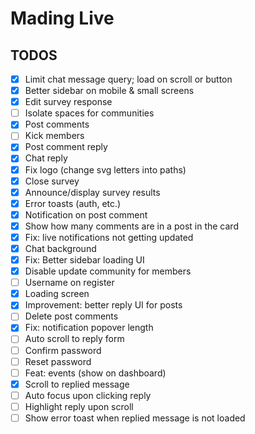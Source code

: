 # Mading Live

## TODOS

- [x] Limit chat message query; load on scroll or button
- [x] Better sidebar on mobile & small screens
- [x] Edit survey response
- [ ] Isolate spaces for communities
- [x] Post comments
- [ ] Kick members
- [x] Post comment reply
- [x] Chat reply
- [x] Fix logo (change svg letters into paths)
- [x] Close survey
- [x] Announce/display survey results
- [x] Error toasts (auth, etc.)
- [x] Notification on post comment
- [x] Show how many comments are in a post in the card
- [x] Fix: live notifications not getting updated
- [x] Chat background
- [x] Fix: Better sidebar loading UI
- [x] Disable update community for members
- [ ] Username on register
- [x] Loading screen
- [x] Improvement: better reply UI for posts
- [ ] Delete post comments
- [x] Fix: notification popover length
- [ ] Auto scroll to reply form
- [ ] Confirm password
- [ ] Reset password
- [ ] Feat: events (show on dashboard)
- [x] Scroll to replied message
- [ ] Auto focus upon clicking reply
- [ ] Highlight reply upon scroll
- [ ] Show error toast when replied message is not loaded
